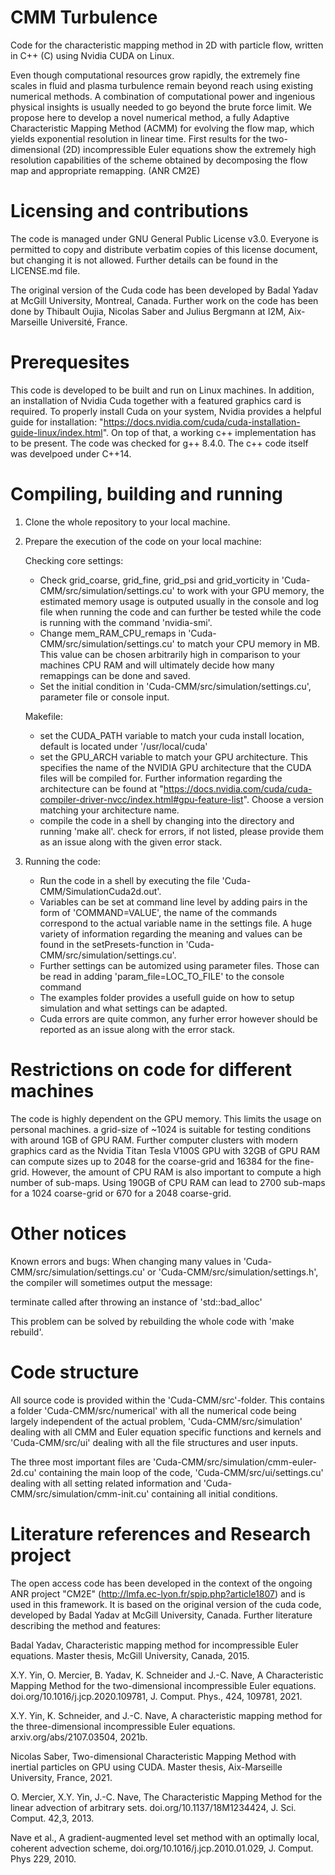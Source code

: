 # CMM Turbulence

Code for the characteristic mapping method in 2D with particle flow, written in C++ (C) using Nvidia CUDA on Linux.

Even though computational resources grow rapidly, the extremely fine scales in fluid and plasma turbulence remain beyond reach using existing numerical methods. A combination of computational power and ingenious physical insights is usually needed to go beyond the brute force limit. We propose here to develop a novel numerical method, a fully Adaptive Characteristic Mapping Method (ACMM) for evolving the flow map, which yields exponential resolution in linear time. First results for the two-dimensional (2D) incompressible Euler equations show the extremely high resolution capabilities of the scheme obtained by decomposing the flow map and appropriate remapping. (ANR CM2E)

# Licensing and contributions

The code is managed under GNU General Public License v3.0. Everyone is permitted to copy and distribute verbatim copies of this license document, but changing it is not allowed. Further details can be found in the LICENSE.md file.

The original version of the Cuda code has been developed by Badal Yadav at McGill University, Montreal, Canada.
Further work on the code has been done by Thibault Oujia, Nicolas Saber and Julius Bergmann at I2M, Aix-Marseille Université, France.

# Prerequesites

This code is developed to be built and run on Linux machines. In addition, an installation of Nvidia Cuda together with a featured graphics card is required. To properly install Cuda on your system, Nvidia provides a helpful guide for installation: "https://docs.nvidia.com/cuda/cuda-installation-guide-linux/index.html". On top of that, a working c++ implementation has to be present. The code was checked for g++ 8.4.0. The c++ code itself was develpoed under C++14.

# Compiling, building and running

1) Clone the whole repository to your local machine.
   
2) Prepare the execution of the code on your local machine:

   Checking core settings:

   - Check grid_coarse, grid_fine, grid_psi and grid_vorticity in 'Cuda-CMM/src/simulation/settings.cu' to work with your GPU memory, the estimated memory usage is outputed usually in the console and log file when running the code and can further be tested while the code is running with the command 'nvidia-smi'.
   - Change mem_RAM_CPU_remaps in 'Cuda-CMM/src/simulation/settings.cu' to match your CPU memory in MB. This value can be chosen arbitrarily high in comparison to your machines CPU RAM and will ultimately decide how many remappings can be done and saved.
   - Set the initial condition in 'Cuda-CMM/src/simulation/settings.cu', parameter file or console input.

   Makefile:
   - set the CUDA_PATH variable to match your cuda install location, default is located under '/usr/local/cuda'
   - set the GPU_ARCH variable to match your GPU architecture. This specifies the name of the NVIDIA GPU architecture that the CUDA files will be compiled for. Further information regarding the architecture can be found at "https://docs.nvidia.com/cuda/cuda-compiler-driver-nvcc/index.html#gpu-feature-list". Choose a version matching your architecture name.
   - compile the code in a shell by changing into the directory and running 'make all'.
     check for errors, if not listed, please provide them as an issue along with the given error stack.
   
3) Running the code:
   - Run the code in a shell by executing the file 'Cuda-CMM/SimulationCuda2d.out'.
   - Variables can be set at command line level by adding pairs in the form of 'COMMAND=VALUE', the name of the commands correspond to the actual variable name in the settings file. A huge variety of information regarding the meaning and values can be found in the setPresets-function in 'Cuda-CMM/src/simulation/settings.cu'.
   - Further settings can be automized using parameter files. Those can be read in adding 'param_file=LOC_TO_FILE' to the console command
   - The examples folder provides a usefull guide on how to setup simulation and what settings can be adapted.
   - Cuda errors are quite common, any furher error however should be reported as an issue along with the error stack.

# Restrictions on code for different machines

The code is highly dependent on the GPU memory. This limits the usage on personal machines. a grid-size of ~1024 is suitable for testing conditions with around 1GB of GPU RAM. Further computer clusters with modern graphics card as the Nvidia Titan Tesla V100S GPU with 32GB of GPU RAM can compute sizes up to 2048 for the coarse-grid and 16384 for the fine-grid.
However, the amount of CPU RAM is also important to compute a high number of sub-maps. Using 190GB of CPU RAM can lead to 2700 sub-maps for a 1024 coarse-grid or 670 for a 2048 coarse-grid.

# Other notices

Known errors and bugs:
When changing many values in 'Cuda-CMM/src/simulation/settings.cu' or 'Cuda-CMM/src/simulation/settings.h', the compiler will sometimes output the message:

terminate called after throwing an instance of 'std::bad_alloc'

This problem can be solved by rebuilding the whole code with 'make rebuild'.

# Code structure

All source code is provided within the 'Cuda-CMM/src'-folder. This contains a folder 'Cuda-CMM/src/numerical' with all the numerical code being largely independent of the actual problem,  'Cuda-CMM/src/simulation' dealing with all CMM and Euler equation specific functions and kernels and 'Cuda-CMM/src/ui' dealing with all the file structures and user inputs.

The three most important files are 'Cuda-CMM/src/simulation/cmm-euler-2d.cu' containing the main loop of the code, 'Cuda-CMM/src/ui/settings.cu' dealing with all setting related information and 'Cuda-CMM/src/simulation/cmm-init.cu' containing all initial conditions.

# Literature references and Research project

The open access code has been developed in the context of the ongoing ANR project "CM2E" (http://lmfa.ec-lyon.fr/spip.php?article1807) and is used in this framework.
It is based on the original version of the cuda code, developed by Badal Yadav at McGill University, Canada. 
Further literature describing the method and features:

Badal Yadav, Characteristic mapping method for incompressible Euler equations.
Master thesis, McGill University, Canada, 2015.

X.Y. Yin, O. Mercier, B. Yadav, K. Schneider and J.-C. Nave, A Characteristic Mapping Method for the two-dimensional incompressible Euler equations. 
doi.org/10.1016/j.jcp.2020.109781, J. Comput. Phys., 424, 109781, 2021.

X.Y. Yin, K. Schneider, and J.-C. Nave, A characteristic mapping method for the three-dimensional incompressible Euler equations.
arxiv.org/abs/2107.03504, 2021b.

Nicolas Saber, Two-dimensional Characteristic Mapping Method with inertial particles on GPU using CUDA.
Master thesis, Aix-Marseille University, France, 2021.

O. Mercier, X.Y. Yin, J.-C. Nave, The Characteristic Mapping Method for the linear advection of arbitrary sets.
doi.org/10.1137/18M1234424, J. Sci. Comput. 42,3, 2013.

Nave et al., A gradient-augmented level set method with an optimally local, coherent advection scheme,
doi.org/10.1016/j.jcp.2010.01.029, J. Comput. Phys 229, 2010.
